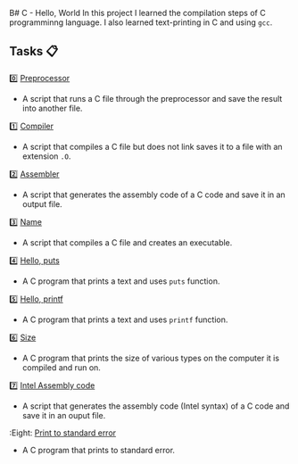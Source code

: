 B# C - Hello, World
In this project I learned the compilation steps of C programminng language. I also learned text-printing in C and using ```gcc```.

## Tasks :clipboard:

:zero: [Preprocessor](https://github.com/Yosef-S-A/alx-low_level_programming/blob/main/0x00-hello_world/0-preprocessor)
+ A script that runs a C file through the preprocessor and save the result into another file.

:one: [Compiler](https://github.com/Yosef-S-A/alx-low_level_programming/blob/main/0x00-hello_world/1-compiler)
+ A script that compiles a C file but does not link saves it to a file with an extension ```.O```.

:two: [Assembler](https://github.com/Yosef-S-A/alx-low_level_programming/blob/main/0x00-hello_world/2-assembler)
+ A script that generates the assembly code of a C code and save it in an output file.

:three: [Name](https://github.com/Yosef-S-A/alx-low_level_programming/blob/main/0x00-hello_world/3-name)
+ A script that compiles a C file and creates an executable.

:four: [Hello, puts](https://github.com/Yosef-S-A/alx-low_level_programming/blob/main/0x00-hello_world/4-puts.c)
+ A C program that prints a text and uses ```puts``` function.

:five: [Hello, printf](https://github.com/Yosef-S-A/alx-low_level_programming/blob/main/0x00-hello_world/5-printf.c)
+ A C program that prints a text and uses ```printf``` function.

:six: [Size](https://github.com/Yosef-S-A/alx-low_level_programming/blob/main/0x00-hello_world/6-size.c)
+ A C program that prints the size of various types on the computer it is compiled and run on.

:seven: [Intel Assembly code](https://github.com/Yosef-S-A/alx-low_level_programming/blob/main/0x00-hello_world/100-intel)
+ A script that generates the assembly code (Intel syntax) of a C code and save it in an ouput file.

:Eight: [Print to standard error](https://github.com/Yosef-S-A/alx-low_level_programming/blob/main/0x00-hello_world/101-quote.c)
+ A C program that prints to standard error.